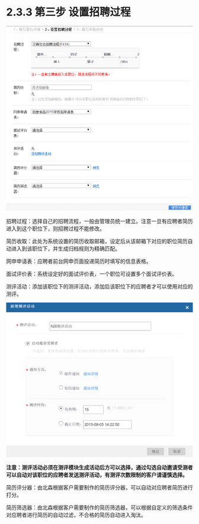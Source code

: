# 2.3.3 第三步 设置招聘过程

![](image029.png)

招聘过程：选择自己的招聘流程，一般由管理员统一建立。注意一旦有应聘者简历进入到这个职位下，则招聘过程不能修改。

简历收取：此处为系统设置的简历收取邮箱，设定后从该邮箱下对应的职位简历自动进入到该职位下，并生成归档规则为精确匹配。

网申申请表：应聘者前台网申页面投递简历时填写的信息表格。

面试评价表：系统设定好的面试评价表，一个职位可设置多个面试评价表。

测评活动：添加该职位下的测评活动，添加后该职位下的应聘者才可以使用对应的测评。


![](image031.png)

**注意：测评活动必须在测评模块生成活动后方可以选择，通过勾选自动邀请受测者可以自动对该职位的应聘者发送测评活动，有测评次数限制的客户请谨慎选择。**

简历评分器：由北森根据客户需要制作的简历评分器，可以自动对应聘者简历进行打分。

简历筛选器：由北森根据客户需要制作的简历筛选器，可以根据自定义的筛选条件对应聘者进行简历的自动过滤，不合格的简历自动进入淘汰。


